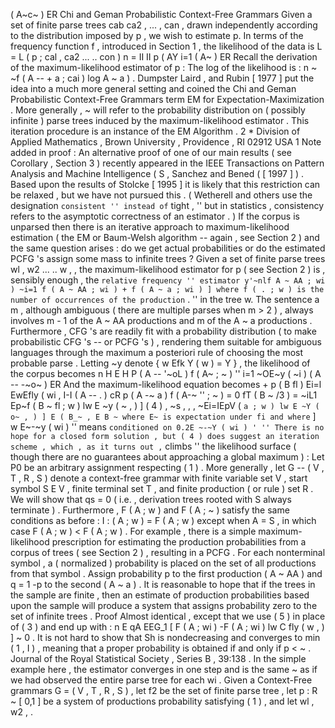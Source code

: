 ( A~c~ ) ER Chi and Geman Probabilistic Context-Free Grammars Given a set of finite parse trees cab ca2 , ... , can , drawn independently according to the distribution imposed by p , we wish to estimate p. In terms of the frequency function f , introduced in Section 1 , the likelihood of the data is L = L ( p ; cal , ca2 ... .. con ) n = II II p ( AY i=1 ( A~ ) ER Recall the derivation of the maximum-likelihood estimator of p : The log of the likelihood is : n ~ ~f ( A -- + a ; cai ) log A ~ a ) . 
Dumpster Laird , and Rubin [ 1977 ] put the idea into a much more general setting and coined the Chi and Geman Probabilistic Context-Free Grammars term EM for Expectation-Maximization . 
More generally , ~ will refer to the probability distribution on ( possibly infinite ) parse trees induced by the maximum-likelihood estimator . 
This iteration procedure is an instance of the EM Algorithm . 
2 * Division of Applied Mathematics , Brown University , Providence , RI 02912 USA 1 Note added in proof : An alternative proof of one of our main results ( see Corollary , Section 3 ) recently appeared in the IEEE Transactions on Pattern Analysis and Machine Intelligence ( S , Sanchez and Bened ( [ 1997 ] ) . 
Based upon the results of Stolcke [ 1995 ] it is likely that this restriction can be relaxed , but we have not pursued this . 
( Wetherell and others use the designation `` consistent '' instead of `` tight , '' but in statistics , consistency refers to the asymptotic correctness of an estimator . ) 
If the corpus is unparsed then there is an iterative approach to maximum-likelihood estimation ( the EM or Baum-Welsh algorithm -- again , see Section 2 ) and the same question arises : do we get actual probabilities or do the estimated PCFG 's assign some mass to infinite trees ? 
Given a set of finite parse trees wl , w2 ... .. w , , the maximum-likelihood estimator for p ( see Section 2 ) is , sensibly enough , the `` relative frequency '' estimator y'~nlf A ~ AA ; wi ) ~i=1 f ( A ~ AA ; wi ) + f ( A ~ a ; wi ) ] where f ( . ; w ) is the number of occurrences of the production `` . '' in the tree w. The sentence a m , although ambiguous ( there are multiple parses when m > 2 ) , always involves m - 1 of the A ~ AA productions and m of the A ~ a productions . 
Furthermore , CFG 's are readily fit with a probability distribution ( to make probabilistic CFG 's -- or PCFG 's ) , rendering them suitable for ambiguous languages through the maximum a posteriori rule of choosing the most probable parse . 
Letting ~y denote { w Efk Y ( w ) = Y } , the likelihood of the corpus becomes n H E H P ( A -- '~oL ) f ( A~ ; ~ ) '' i=1 ~OE~y ( ~i ) ( A -- -~o~ ) ER And the maximum-likelihood equation becomes + p ( B fl ) Ei=l EwEfly ( wi , I-I ( A -- . ) cR p ( A -~ a ) f ( A-~ '' ; ~ ) = 0 fT ( B ~ /3 ) = ~iL1 Ep~f ( B ~ fl ; w ) lw E ~y ( ~ , ) ] ( 4 ) , ~s , , , ~Ei=IEpV ( `` a ; w ) lw E ~Y ( o~ , ) ] E ( B_~ , E B ~ where E~ is expectation under fi and where `` ] w E~-~y ( wi ) '' means `` conditioned on 0.2E ~-~Y ( wi ) ' '' There is no hope for a closed form solution , but ( 4 ) does suggest an iteration scheme , which , as it turns out , `` climbs '' the likelihood surface ( though there are no guarantees about approaching a global maximum ) : Let P0 be an arbitrary assignment respecting ( 1 ) . 
More generally , let G -- ( V , T , R , S ) denote a context-free grammar with finite variable set V , start symbol S E V , finite terminal set T , and finite production ( or rule ) set R . 
We will show that qs = 0 ( i.e. , derivation trees rooted with S always terminate ) . 
Furthermore , F ( A ; w ) and F ( A ; ~ ) satisfy the same conditions as before : I : ( A ; w ) = F ( A ; w ) except when A = S , in which case F ( A ; w ) < F ( A ; w ) . 
For example , there is a simple maximum-likelihood prescription for estimating the production probabilities from a corpus of trees ( see Section 2 ) , resulting in a PCFG . 
For each nonterminal symbol , a ( normalized ) probability is placed on the set of all productions from that symbol . 
Assign probability p to the first production ( A ~ AA ) and q = 1 -p to the second ( A ~ a ) . 
It is reasonable to hope that if the trees in the sample are finite , then an estimate of production probabilities based upon the sample will produce a system that assigns probability zero to the set of infinite trees . 
Proof Almost identical , except that we use ( 5 ) in place of ( 3 ) and end up with : n E qA EEG_1 [ F ( A ; wi ) -F ( A ; wi ) lw C fly ( w , ) ] ~ 0 . 
It is not hard to show that Sh is nondecreasing and converges to min ( 1 , I ) , meaning that a proper probability is obtained if and only if p < ~ . 
Journal of the Royal Statistical Society , Series B , 39:138 . 
In the simple example here , the estimator converges in one step and is the same ~ as if we had observed the entire parse tree for each wi . 
Given a Context-Free grammars G = ( V , T , R , S ) , let f2 be the set of finite parse tree , let p : R ~ [ 0,1 ] be a system of productions probability satisfying ( 1 ) , and let wl , w2 , . 